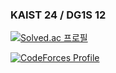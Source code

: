 ### KAIST 24 / DG1S 12 

<!--
**mungmungbaksa/mungmungbaksa** is a ✨ _special_ ✨ repository because its `README.md` (this file) appears on your GitHub profile.

Here are some ideas to get you started:

- 🔭 I’m currently working on ...
- 🌱 I’m currently learning ...
- 👯 I’m looking to collaborate on ...
- 🤔 I’m looking for help with ...
- 💬 Ask me about ...
- 📫 How to reach me: ...
- 😄 Pronouns: ...
- ⚡ Fun fact: ...
-->

[![Solved.ac
프로필](http://mazassumnida.wtf/api/v2/generate_badge?boj=blackkarn)](https://solved.ac/blackkarn)

[![CodeForces Profile](https://cf.leed.at?id={blackkarn})](https://codeforces.com/profile/{blackkarn})
